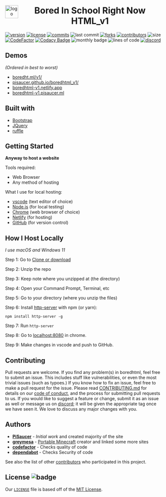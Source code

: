 <div align="center" style="display: block; margin-left: auto; margin-right: auto;">  
  
  <img align="left" src="images/logo.png" alt="logo" height="42" width="42">
  <h1>Bored In School Right Now HTML_v1</h1>

  [![version](https://shields.io/github/v/release/pisaucer/boredhtml_v1)](https://github.com/PiSaucer/boredhtml_v1/releases)
  [![license](https://badgen.net/github/license/pisaucer/boredhtml_v1)](LICENSE)
  [![commits](https://badgen.net/github/commits/pisaucer/boredhtml_v1/)](https://github.com/PiSaucer/boredhtml_v1/commits/master)
   ![last commit](https://badgen.net/github/last-commit/pisaucer/boredhtml_v1)
  [![forks](https://img.shields.io/github/forks/pisaucer/boredhtml_v1.svg)](https://github.com/pisaucer/boredhtml_v1/network/members)
  [![contributors](https://img.shields.io/github/contributors/pisaucer/boredhtml_v1)](https://github.com/pisaucer/boredhtml_v1/graphs/contributors)
  ![size](https://img.shields.io/github/repo-size/pisaucer/boredhtml_v1?color=green)
  [![CodeFactor](https://www.codefactor.io/repository/github/pisaucer/boredhtml_v1/badge)](https://www.codefactor.io/repository/github/pisaucer/boredhtml_v1)
  [![Codacy Badge](https://app.codacy.com/project/badge/Grade/61a513b5800d424c858adbae84b4a17b)](https://www.codacy.com/gh/PiSaucer/boredhtml_v1/dashboard?utm_source=github.com&amp;utm_medium=referral&amp;utm_content=PiSaucer/boredhtml&amp;utm_campaign=Badge_Grade)
  ![monthly badge](https://badges.boredht.ml/bored/month.svg)
  ![lines of code](https://badges.boredht.ml/bored/v1-loc.svg)
  [![discord](https://img.shields.io/badge/Discord-7qTNdXd?logo=discord&logoColor=white&color=5865F2)](https://discord.com/invite/7qTNdXd)

</div>

## Demos
*(Ordered in best to worst)*
- [boredht.ml/v1/](https://boredht.ml/v1/)
- [pisaucer.github.io/boredhtml_v1/](https://pisaucer.github.io/boredhtml_v1/)
- [boredhtml-v1.netlify.app](https://boredhtml-v1.netlify.app/)
- [boredhtml-v1.pisaucer.ml](http://boredhtml-v1.pisaucer.ml/)

## Built with
- [Bootstrap](https://getbootstrap.com)
- [JQuery](https://jquery.com)
- [ruffle](https://ruffle.rs)

## Getting Started

**Anyway to host a website**

Tools required:
- Web Browser
- Any method of hosting

What I use for local hosting:
- [vscode](https://code.visualstudio.com/download) (text editor of choice)
- [Node.js](https://nodejs.org/en/download/) (for local testing)
- [Chrome](https://chrome.google.com/) (web browser of choice)
- [Netlify](https://www.netlify.com/) (for hosting)
- [GitHub](https://desktop.github.com/) (for version control)

## How I Host Locally
*I use macOS and Windows 11*

Step 1: Go to [Clone or download](https://github.com/PiSaucer/boredhtml/archive/master.zip)

Step 2: Unzip the repo

Step 3: Keep note where you unzipped at (the directory)

Step 4: Open your Command Prompt, Terminal, etc

Step 5: Go to your directory (where you unzip the files)

Step 6: Install [http-server](https://www.npmjs.com/package/http-server) with npm (or yarn):

```
npm install http-server -g
```

Step 7: Run ```http-server```

Step 8: Go to [localhost:8080](http://localhost:8080) in chrome.

Step 9: Make changes in vscode and push to GitHub.

## Contributing

Pull requests are welcome. If you find any problem(s) in boredhtml, feel free to submit an issue. This includes stuff like vulnerabilities, or even the most trivial issues (such as typoes.) If you know how to fix an issue, feel free to make a pull request for the issue. Please read [CONTRIBUTING.md](CONTRIBUTING.md) for details on our [code of conduct](CODE_OF_CONDUCT.md), and the process for submitting pull requests to us. If you would like to suggest a feature or change, submit it as an issue as well or message us on [discord](https://discord.com/invite/7qTNdXd); it will be given the appropriate tag once we have seen it. We love to discuss any major changes with you.

## Authors

- **[PiSaucer](https://github.com/PiSaucer)** - *Initial work* and created majority of the site
- **[greymesa](https://github.com/greymesa)** - [Portable Minecraft](https://github.com/portablemc/portablemc) creator and linked some more sites
- **[codefactor](https://github.com/code-factor)** - Checks quality of code
- **[dependabot](https://github.com/apps/dependabot)** - Checks Security of code

See also the list of other [contributors](https://github.com/PiSaucer/boredhtml/contributors) who participated in this project.

## License ![badge](https://badgen.net/github/license/pisaucer/boredhtml)

Our [`LICENSE`](LICENSE) file is based off of the [MIT License](https://choosealicense.com/licenses/mit/).
